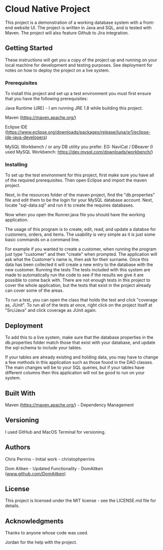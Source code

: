 # Cloud Native Project
This project is a demonstration of a working database system with a front-end website UI. The project is written in Java and SQL, and is tested with Maven. The project will also feature Github to Jira integration.

## Getting Started
These instructions will get you a copy of the project up and running on your local machine for development and testing purposes. See deployment for notes on how to deploy the project on a live system.

### Prerequisites
To install this project and set up a test environment you must first ensure that you have the following prerequisites:

Java Runtime (JRE) - I am running JRE 1.8 while building this project.

Maven (https://maven.apache.org/)

Eclipse IDE (https://www.eclipse.org/downloads/packages/release/luna/sr1/eclipse-ide-java-developers)

MySQL Workbench / or any DB utility you prefer. EG: NaviCat / DBeaver (I used MySQL Workbench: https://dev.mysql.com/downloads/workbench/) 

### Installing
To set up the test environment for this project, first make sure you have all of the required prerequisites. Then open Eclipse and import the maven project.

Next, in the resources folder of the maven project, find the "db.properties" file and edit them to be the login for your MySQL database account. Next, locate "sql-data.sql" and run it to create the requires databases.

Now when you open the Runner.java file you should have the working application.

The usage of this program is to create, edit, read, and update a databse for customers, orders, and items. The usability is very simple as it is just some basic commands on a command line. 

For example if you wanted to create a customer, when running the program just type "customer" and then "create" when prompted. The application will ask what the Customer's name is, then ask for their surname. Once this data has been collected it will create a new entry to the database with the new customer.
Running the tests
The tests included with this system are made to automatically run the code to see if the results we give it are possible to come back with. There are not enough tests in this project to cover the whole application, but the tests that exist in the project already can cover some of the areas.

To run a test, you can open the class that holds the test and click "coverage as, JUnit". To run all of the tests at once, right click on the project itself at "Src/Java" and click coverage as JUnit again.

## Deployment
To add this to a live system, make sure that the database properties in the db.properties folder match those that exist with your database, and update the sql-schema to include your tables.

If your tables are already existing and holding data, you may have to change a few methods in this application such as those found in the DAO classes. The main changes will be to your SQL queries, but if your tables have different columns then this application will not be good to run on your system.

## Built With
Maven (https://maven.apache.org/) - Dependency Management

## Versioning
I used GitHub and MacOS Terminal for versioning.

## Authors
Chris Perrins - Initial work - christophperrins

Dom Aitken - Updated Functionality - DomAitken (www.github.com/DomAitken)

## License
This project is licensed under the MIT license - see the LICENSE.md file for details.

## Acknowledgments
Thanks to anyone whose code was used.

Jordan for the help with the project.
